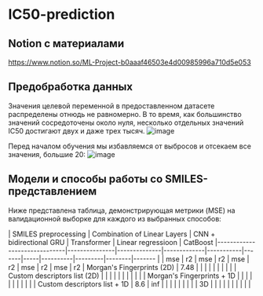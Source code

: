 # IC50-prediction
## Notion с материалами
https://www.notion.so/ML-Project-b0aaaf46503e4d00985996a710d5e053
## Предобработка данных
Значения целевой переменной в предоставленном датасете распределены отнюдь не равномерно. В то время, как большинство значений сосредоточены около нуля, несколько отдельных значений IC50 достигают двух и даже трех тысяч. 
![image](https://github.com/Marrinka/IC50-prediction/assets/90869368/86678763-4602-4cea-99ff-cf4b6331a190)

Перед началом обучения мы избавляемся от выбросов и отсекаем все значения, большие 20:
![image](https://github.com/Marrinka/IC50-prediction/assets/90869368/687d4e62-875d-4b60-b805-d0aae76a6690)

## Модели и способы работы со SMILES-представлением

Ниже представлена таблица, демонстрирующая метрики (MSE) на валидационной выборке для каждого из выбранных способов:

|   SMILES preprocessing       | Combination of Linear Layers | CNN + bidirectional GRU | Transformer | Linear regressioon |    CatBoost
|------------------------------|---------------|--------------|-------------|-----------|-------|-----|----------|---------|--------|-------
|                              |     mse       |     r2       |     mse     |    r2     |  mse  |  r2 |    mse   |   r2    |   mse  |   r2
| Morgan's Fingerprints (2D)   |     7.48      |              |             |           |       |     |          |         |        |
| Custom descriptors list (2D) |               |              |             |           |       |     |          |         |        |
| Morgan's Fingerprints + 1D   |               |              |             |           |       |     |          |         |        |
| Custom descriptors list + 1D |      8.6      |    inf       |             |           |       |     |          |         |        |
|               3D             |               |              |             |           |       |     |          |         |        |
